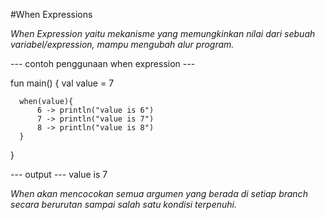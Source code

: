 #When Expressions

  *When Expression yaitu mekanisme yang memungkinkan nilai dari sebuah variabel/expression, mampu mengubah alur program.*
  
  --- contoh penggunaan when expression ---
  
  fun main() {
      val value = 7
 
      when(value){
          6 -> println("value is 6")
          7 -> println("value is 7")
          8 -> println("value is 8")
      }
   }
 
   --- output --- 
   value is 7

   *When akan mencocokan semua argumen yang berada di setiap branch secara berurutan sampai salah satu kondisi terpenuhi.*
